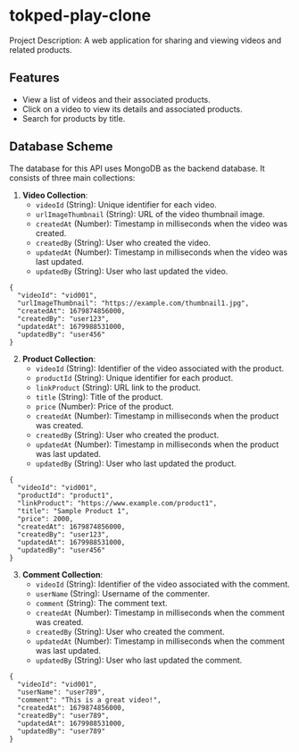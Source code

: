 # tokped-play-clone
Project Description: A web application for sharing and viewing videos and related products.

## Features

- View a list of videos and their associated products.
- Click on a video to view its details and associated products.
- Search for products by title.



## Database Scheme

The database for this API uses MongoDB as the backend database. It consists of three main collections:

1. **Video Collection**:
    - `videoId` (String): Unique identifier for each video.
    - `urlImageThumbnail` (String): URL of the video thumbnail image.
    - `createdAt` (Number): Timestamp in milliseconds when the video was created.
    - `createdBy` (String): User who created the video.
    - `updatedAt` (Number): Timestamp in milliseconds when the video was last updated.
    - `updatedBy` (String): User who last updated the video.
```
{
  "videoId": "vid001",
  "urlImageThumbnail": "https://example.com/thumbnail1.jpg",
  "createdAt": 1679874856000,
  "createdBy": "user123",
  "updatedAt": 1679988531000,
  "updatedBy": "user456"
}
```

2. **Product Collection**:
    - `videoId` (String): Identifier of the video associated with the product.
    - `productId` (String): Unique identifier for each product.
    - `linkProduct` (String): URL link to the product.
    - `title` (String): Title of the product.
    - `price` (Number): Price of the product.
    - `createdAt` (Number): Timestamp in milliseconds when the product was created.
    - `createdBy` (String): User who created the product.
    - `updatedAt` (Number): Timestamp in milliseconds when the product was last updated.
    - `updatedBy` (String): User who last updated the product.
```
{
  "videoId": "vid001",
  "productId": "product1",
  "linkProduct": "https://www.example.com/product1",
  "title": "Sample Product 1",
  "price": 2000,
  "createdAt": 1679874856000,
  "createdBy": "user123",
  "updatedAt": 1679988531000,
  "updatedBy": "user456"
}
```

3. **Comment Collection**:
    - `videoId` (String): Identifier of the video associated with the comment.
    - `userName` (String): Username of the commenter.
    - `comment` (String): The comment text.
    - `createdAt` (Number): Timestamp in milliseconds when the comment was created.
    - `createdBy` (String): User who created the comment.
    - `updatedAt` (Number): Timestamp in milliseconds when the comment was last updated.
    - `updatedBy` (String): User who last updated the comment.
```
{
  "videoId": "vid001",
  "userName": "user789",
  "comment": "This is a great video!",
  "createdAt": 1679874856000,
  "createdBy": "user789",
  "updatedAt": 1679988531000,
  "updatedBy": "user789"
}
```
